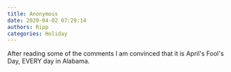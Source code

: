 ```yaml
---
title: Anonymous
date: 2020-04-02 07:29:14
authors: Ripp
categories: Holiday
---
```


 After reading some of the comments I am convinced that it is April's Fool's Day, EVERY day in Alabama.